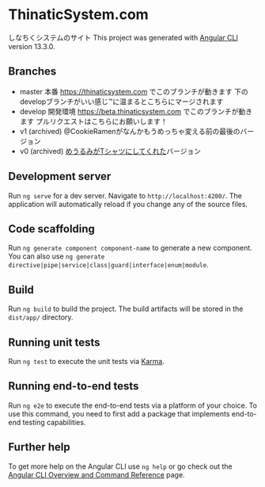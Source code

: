 # ThinaticSystem.com

しなちくシステムのサイト
This project was generated with [Angular CLI](https://github.com/angular/angular-cli) version 13.3.0.

## Branches

- master
  本番
  https://thinaticsystem.com でこのブランチが動きます
  下のdevelopブランチがいい感じ™に温まるとこちらにマージされます
- develop
  開発環境
  https://beta.thinaticsystem.com でこのブランチが動きます
  プルリクエストはこちらにお願いします！
- v1 (archived)
  @CookieRamenがなんかもうめっちゃ変える前の最後のバージョン
- v0 (archived)
  [めうるみがTシャツにしてくれた](https://mewl.me/notes/817f2fe4138c62c0ed2358a1)バージョン

## Development server

Run `ng serve` for a dev server. Navigate to `http://localhost:4200/`. The application will automatically reload if you change any of the source files.

## Code scaffolding

Run `ng generate component component-name` to generate a new component. You can also use `ng generate directive|pipe|service|class|guard|interface|enum|module`.

## Build

Run `ng build` to build the project. The build artifacts will be stored in the `dist/app/` directory.

## Running unit tests

Run `ng test` to execute the unit tests via [Karma](https://karma-runner.github.io).

## Running end-to-end tests

Run `ng e2e` to execute the end-to-end tests via a platform of your choice. To use this command, you need to first add a package that implements end-to-end testing capabilities.

## Further help

To get more help on the Angular CLI use `ng help` or go check out the [Angular CLI Overview and Command Reference](https://angular.io/cli) page.
